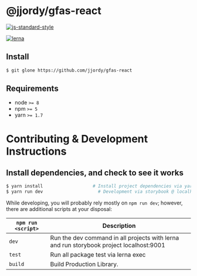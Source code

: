 # @jjordy/gfas-react

[![js-standard-style](https://img.shields.io/badge/code%20style-standard-brightgreen.svg)](http://standardjs.com/)

[![lerna](https://img.shields.io/badge/maintained%20with-lerna-cc00ff.svg)](https://lernajs.io/)

## Install

```bash
$ git glone https://github.com/jjordy/gfas-react
```

## Requirements

- node `>= 8`
- npm `>= 5`
- yarn `>= 1.7`

# Contributing & Development Instructions

## Install dependencies, and check to see it works

```bash
$ yarn install                   # Install project dependencies via yarn and lerna
$ yarn run dev                     # Development via storybook @ localhost:9001
```

While developing, you will probably rely mostly on `npm run dev`; however, there are additional scripts at your disposal:

| `npm run <script>` | Description                                                                             |
| ------------------ | --------------------------------------------------------------------------------------- |
| `dev`              | Run the dev command in all projects with lerna and run storybook project localhost:9001 |
| `test`             | Run all package test via lerna exec                                                     |
| `build`            | Build Production Library.                                                               |
